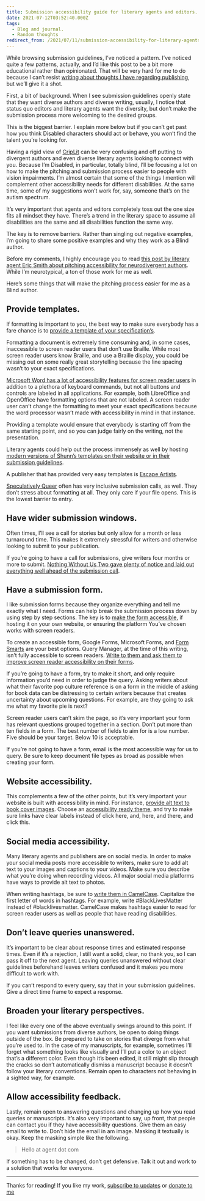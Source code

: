 ```yaml
---
title: Submission accessibility guide for literary agents and editors.
date: 2021-07-12T03:52:40.000Z
tags:
  - Blog and journal.
  - Random thoughts
redirect_from: /2021/07/11/submission-accessibility-for-literary-agents-and-editors
---
```


While browsing submission guidelines, I’ve noticed a pattern. I’ve noticed quite a few patterns, actually, and I’d like this post to be a bit more educational rather than opinionated. That will be very hard for me to do because I can’t resist [writing about thoughts I have regarding publishing](/posts/tags/random-thoughts), but we’ll give it a shot.

First, a bit of background. When I see submission guidelines openly state that they want diverse authors and diverse writing, usually, I notice that status quo editors and literary agents want the diversity, but don’t make the submission process more welcoming to the desired groups.

This is the biggest barrier. I explain more below but if you can’t get past how you think Disabled characters should act or behave, you won’t find the talent you’re looking for.

Having a rigid view of [CripLit](https://disabilityvisibilityproject.com/tag/crip-lit/) can be very confusing and off putting to divergent authors and even diverse literary agents looking to connect with you. Because I’m Disabled, in particular, totally blind, I’ll be focusing a lot on how to make the pitching and submission process easier to people with vision impairments. I’m almost certain that some of the things I mention will complement other accessibility needs for different disabilities. At the same time, some of my suggestions won’t work for, say, someone that’s on the autism spectrum.

It’s very important that agents and editors completely toss out the one size fits all mindset they have. There’s a trend in the literary space to assume all disabilities are the same and all disabilities function the same way.

The key is to remove barriers. Rather than singling out negative examples, I’m going to share some positive examples and why they work as a Blind author.

Before my comments, I highly encourage you to read [this post by literary agent Eric Smith about pitching accessibility for neurodivergent authors](https://www.ericsmithrocks.com/blog/2021/3/17/barriers-in-querying-amp-pitching-for-neurodivergent-writers). While I’m neurotypical, a ton of those work for me as well.

Here’s some things that will make the pitching process easier for me as a Blind author.

## Provide templates.

If formatting is important to you, the best way to make sure everybody has a fare chance is to [provide a template of your specification’s](https://support.microsoft.com/en-us/topic/create-a-template-86a1d089-5ae2-4d53-9042-1191bce57deb).

Formatting a document is extremely time consuming and, in some cases, inaccessible to screen reader users that don’t use Braille. While most screen reader users know Braille, and use a Braille display, you could be missing out on some really great storytelling because the line spacing wasn’t to your exact specifications.

[Microsoft Word has a lot of accessibility features for screen reader users](https://support.microsoft.com/en-us/office/1214ff89-57ea-42f9-af3e-f40151effea7) in addition to a plethora of keyboard commands, but not all buttons and controls are labeled in all applications. For example, both LibreOffice and OpenOffice have formatting options that are not labeled. A screen reader user can’t change the formatting to meet your exact specifications because the word processor wasn’t made with accessibility in mind in that instance.

Providing a template would ensure that everybody is starting off from the same starting point, and so you can judge fairly on the writing, not the presentation.

Literary agents could help out the process immensely as well by hosting [modern versions of Shunn’s templates on their website or in their submission guidelines](https://www.shunn.net/format/templates.html).

A publisher that has provided very easy templates is [Escape Artists](https://escapepod.org/guidelines/short-fiction/).

[Speculatively Queer](https://www.speculativelyqueer.com/pages/opportunities) often has very inclusive submission calls, as well. They don’t stress about formatting at all. They only care if your file opens. This is the lowest barrier to entry.

## Have wider submission windows.

Often times, I’ll see a call for stories but only allow for a month or less turnaround time. This makes it extremely stressful for writers and otherwise looking to submit to your publication.

If you’re going to have a call for submissions, give writers four months or more to submit. [Nothing Without Us Two gave plenty of notice and laid out everything well ahead of the submission call](https://nothingwithoutusanthology.wordpress.com/submission-guidelines/).

## Have a submission form.

I like submission forms because they organize everything and tell me exactly what I need. Forms can help break the submission process down by using step by step sections. The key is to [make the form accessible](https://webaim.org/techniques/forms/), if hosting it on your own website, or ensuring the platform You’ve chosen works with screen readers.

To create an accessible form, Google Forms, Microsoft Forms, and [Form Smarts](https://formsmarts.com/accessible-forms) are your best options. Query Manager, at the time of this writing, isn’t fully accessible to screen readers. [Write to them and ask them to improve screen reader accessibility on their forms](https://querymanager.com/contact.php).

If you’re going to have a form, try to make it short, and only require information you’d need in order to judge the query. Asking writers about what their favorite pop culture reference is on a form in the middle of asking for book data can be distressing to certain writers because that creates uncertainty about upcoming questions. For example, are they going to ask me what my favorite pie is next?

Screen reader users can’t skim the page, so it’s very important your form has relevant questions grouped together in a section. Don’t put more than ten fields in a form. The best number of fields to aim for is a low number. Five should be your target. Below 10 is acceptable.

If you’re not going to have a form, email is the most accessible way for us to query. Be sure to keep document file types as broad as possible when creating your form.

## Website accessibility.

This complements a few of the other points, but it’s very important your website is built with accessibility in mind. For instance, [provide alt text to book cover images](https://make.wordpress.org/accessibility/handbook/content/alternative-text-for-images/). Choose an [accessibility ready theme](https://wordpress.org/themes/tags/accessibility-ready/), and try to make sure links have clear labels instead of click here, and, here, and there, and click this.

## Social media accessibility.

Many literary agents and publishers are on social media. In order to make your social media posts more accessible to writers, make sure to add alt text to your images and captions to your videos. Make sure you describe what you’re doing when recording videos. All major social media platforms have ways to provide alt text to photos.

When writing hashtags, be sure to [write them in CamelCase](https://www.rnib.org.uk/rnibconnect/technology/making-your-social-media-accessible). Capitalize the first letter of words in hashtags. For example, write #BlackLivesMatter instead of #blacklivesmatter. CamelCase makes hashtags easier to read for screen reader users as well as people that have reading disabilities.

## Don’t leave queries unanswered.

It’s important to be clear about response times and estimated response times. Even if it’s a rejection, I still want a solid, clear, no thank you, so I can pass it off to the next agent. Leaving queries unanswered without clear guidelines beforehand leaves writers confused and it makes you more difficult to work with.

If you can’t respond to every query, say that in your submission guidelines. Give a direct time frame to expect a response.

## Broaden your literary perspectives.

I feel like every one of the above eventually swings around to this point. If you want submissions from diverse authors, be open to doing things outside of the box. Be prepared to take on stories that diverge from what you’re used to. In the case of my manuscripts, for example, sometimes I’ll forget what something looks like visually and I’ll put a color to an object that’s a different color. Even though it’s been edited, it still might slip through the cracks so don’t automatically dismiss a manuscript because it doesn’t follow your literary conventions. Remain open to characters not behaving in a sighted way, for example.

## Allow accessibility feedback.

Lastly, remain open to answering questions and changing up how you read queries or manuscripts. It’s also very important to say, up front, that people can contact you if they have accessibility questions. Give them an easy email to write to. Don’t hide the email in am image. Masking it textually is okay. Keep the masking simple like the following.

> Hello at agent dot com

If something has to be changed, don’t get defensive. Talk it out and work to a solution that works for everyone.

---

Thanks for reading! If you like my work, [subscribe to updates](/follow) or [donate to me](/support)
